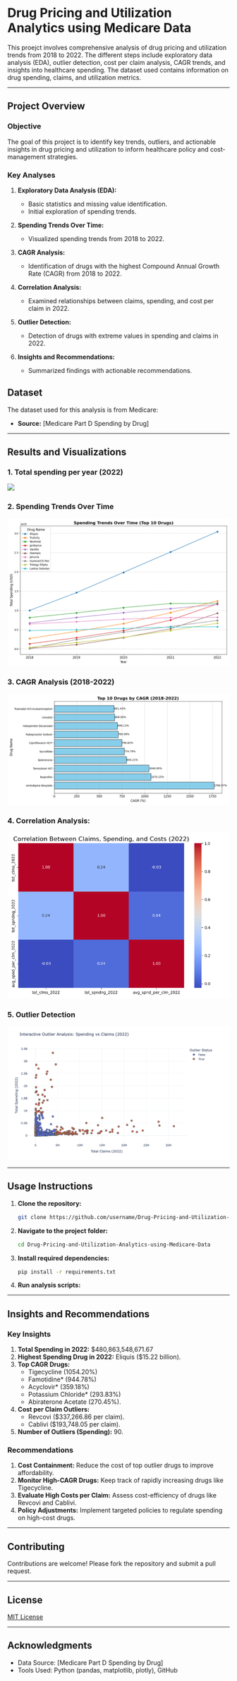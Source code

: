 # Drug Pricing and Utilization Analytics using Medicare Data

This proejct involves comprehensive analysis of drug pricing and utilization trends from 2018 to 2022. The different steps include exploratory data analysis (EDA), outlier detection, cost per claim analysis, CAGR trends, and insights into healthcare spending. The dataset used contains information on drug spending, claims, and utilization metrics.

---

## Project Overview

### **Objective**
The goal of this project is to identify key trends, outliers, and actionable insights in drug pricing and utilization to inform healthcare policy and cost-management strategies.

### **Key Analyses**
1. **Exploratory Data Analysis (EDA):**
   - Basic statistics and missing value identification.
   - Initial exploration of spending trends.

2. **Spending Trends Over Time:**
   - Visualized spending trends from 2018 to 2022.

3. **CAGR Analysis:**
   - Identification of drugs with the highest Compound Annual Growth Rate (CAGR) from 2018 to 2022.

4. **Correlation Analysis:**
   - Examined relationships between claims, spending, and cost per claim in 2022.

5. **Outlier Detection:**
   - Detection of drugs with extreme values in spending and claims in 2022.

6. **Insights and Recommendations:**
   - Summarized findings with actionable recommendations.

## Dataset

The dataset used for this analysis is from Medicare:
- **Source:** [Medicare Part D Spending by Drug]

---


## Results and Visualizations

### **1. Total spending per year (2022)**
![](graphs/total_spending_per_year.png)

### **2. Spending Trends Over Time**
![](graphs/spending_trends_over_time.png)

### **3. CAGR Analysis (2018-2022)**
![](graphs/Top10_Drugs_by_Compound_Annual_Growth_Rate(2018-2022).png)

### **4. Correlation Analysis:**
![](graphs/correlation_between_claims_spending_and_costs.png)

### **5. Outlier Detection**
![](graphs/Outlier.png)

---

## Usage Instructions

1. **Clone the repository:**
   ```bash
   git clone https://github.com/username/Drug-Pricing-and-Utilization-Analysis-using-Medicare-Data.git
   ```

2. **Navigate to the project folder:**
   ```bash
   cd Drug-Pricing-and-Utilization-Analytics-using-Medicare-Data
   ```

3. **Install required dependencies:**
   ```bash
   pip install -r requirements.txt
   ```

4. **Run analysis scripts:**

---

## Insights and Recommendations

### **Key Insights**
1. **Total Spending in 2022:** $480,863,548,671.67
2. **Highest Spending Drug in 2022:** Eliquis ($15.22 billion).
3. **Top CAGR Drugs:**
   - Tigecycline (1054.20%)
   - Famotidine* (944.78%)
   - Acyclovir* (359.18%)
   - Potassium Chloride* (293.83%)
   - Abiraterone Acetate (270.45%).
4. **Cost per Claim Outliers:**
   - Revcovi ($337,266.86 per claim).
   - Cablivi ($193,748.05 per claim).
5. **Number of Outliers (Spending):** 90.

### **Recommendations**
1. **Cost Containment:** Reduce the cost of top outlier drugs to improve affordability.
2. **Monitor High-CAGR Drugs:** Keep track of rapidly increasing drugs like Tigecycline.
3. **Evaluate High Costs per Claim:** Assess cost-efficiency of drugs like Revcovi and Cablivi.
4. **Policy Adjustments:** Implement targeted policies to regulate spending on high-cost drugs.

---

## Contributing

Contributions are welcome! Please fork the repository and submit a pull request.

---

## License

[MIT License](LICENSE)

---

## Acknowledgments

- Data Source: [Medicare Part D Spending by Drug]
- Tools Used: Python (pandas, matplotlib, plotly), GitHub

